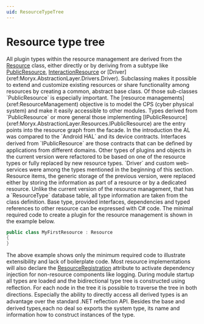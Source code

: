 ```yaml
---
uid: ResourceTypeTree
---
```

# Resource type tree

All plugin types within the resource management are derived from the [Resource](xref:Moryx.AbstractionLayer.Resources.Resource) class, either directly or by deriving from a subtype like [PublicResource](xref:Moryx.AbstractionLayer.Resources.PublicResource), [InteractionResource](xref:Moryx.Resources.Interaction.InteractionResource`1) or [Driver](xref:Moryx.AbstractionLayer.Drivers.Driver). Subclassing makes it possible to extend and customize existing resources or share functionality among resources by creating a common, abstract base class. Of those sub-classes `PublicResource` is especially important. The [resource managements](xref:ResourceManagement) objective is to model the CPS (cyber physical system) and make it easily accessible to other modules. Types derived from `PublicResource` or more general those implementing [IPublicResource](xref:Moryx.AbstractionLayer.Resources.IPublicResource) are the entry points into the resource graph from the facade. In the introduction the AL was compared to the `Android HAL` and its device contracts. Interfaces derived from `IPublicResource` are those contracts that can be deﬁned by applications from different domains. Other types of plugins and objects in the current version were refactored to be based on one of the resource types or fully replaced by new resource types. `Driver` and custom web-services were among the types mentioned in the beginning of this section. Resource items, the generic storage of the previous version, were replaced either by storing the information as part of a resource or by a dedicated resource. Unlike the current version of the resource management, that has a `ResourceType` database table, all type information are taken from the class definition. Base type, provided interfaces, dependencies and typed references to other resource can be expressed with C# code. The minimal required code to create a plugin for the resource management is shown in the example below.

```cs
public class MyFirstResource : Resource
{
}
```

The above example shows only the minimum required code to illustrate extensibility and lack of boilerplate code. Most resource implementations will also declare the [ResourceRegistration](xref:Moryx.AbstractionLayer.Resources.ResourceRegistrationAttribute) attribute to activate dependency injection for non-resource components like logging. During module startup all types are loaded and the bidirectional type tree is constructed using reﬂection. For each node in the tree it is possible to traverse the tree in both directions. Especially the ability to directly access all derived types is an advantage over the standard .NET reﬂection API. Besides the base and derived types,each no deal so exports the system type, its name and information how to construct instances of the type.
